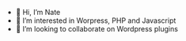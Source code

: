 - 👋 Hi, I’m Nate
- 👀 I’m interested in Worpress, PHP and Javascript
- 💞️ I’m looking to collaborate on Wordpress plugins

<!---
n83b/n83b is a ✨ special ✨ repository because its `README.md` (this file) appears on your GitHub profile.
You can click the Preview link to take a look at your changes.
--->
